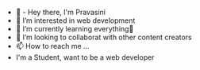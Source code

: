 - 👋 - Hey there, I'm Pravasini
- 👀 I’m interested in web development
- 🌱 I’m currently learning everything🤣
- 💞️ I’m looking to collaborat with other content creators
- 📫 How to reach me ...
- I'm a Student, want to be a web developer

<!---
pravasini73/pravasini73 is a ✨ special ✨ repository because its `README.md` (this file) appears on your GitHub profile.
You can click the Preview link to take a look at your changes.
--->
